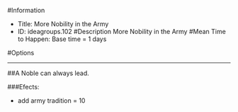 #Information
 - Title: More Nobility in the Army
 - ID: ideagroups.102
#Description
More Nobility in the Army
#Mean Time to Happen:
Base time = 1 days

#Options

___
##A Noble can always lead.

###Efects:<ul><li>add army tradition = 10</li></ul>
